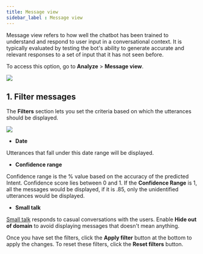 ```yaml
---
title: Message view
sidebar_label : Message view
---
```



Message view refers to how well the chatbot has been trained to understand and respond to user input in a conversational context. It is typically evaluated by testing the bot's ability to generate accurate and relevant responses to a set of input that it has not seen before. 

To access this option, go to **Analyze** > **Message view**.

   ![](https://i.imgur.com/BqM4cUP.png)


## 1. Filter messages 

 The **Filters** section lets you set the criteria based on which the utterances should be displayed.

   ![](https://i.imgur.com/jUKk8S1.png)

* **Date**

 Utterances that fall under this date range will be displayed. 

* **Confidence range**

 Confidence range is the % value based on the accuracy of the predicted Intent. Confidence score lies between 0 and 1. If the **Confidence Range** is 1, all the messages would be displayed, if it is .85, only the unidentified utterances would be displayed.

* **Small talk**

 [Small talk](https://docs.yellow.ai/docs/platform_concepts/studio/train/smalltalk) responds to casual conversations with the users. Enable **Hide out of domain** to avoid displaying messages that doesn't mean anything.

 Once you have set the filters, click the **Apply filter** button at the bottom to apply the changes. To reset these filters, click the **Reset filters** button.

